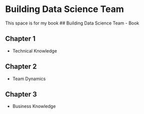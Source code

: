 # Building Data Science Team

This space is for my book ## Building Data Science Team - Book

## Chapter 1
- Technical Knowledge

## Chapter 2
- Team Dynamics

## Chapter 3
- Business Knowledge
